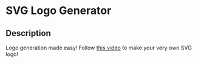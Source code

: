 # SVG Logo Generator

## Description

Logo generation made easy! Follow [this video](https://drive.google.com/file/d/13CumKL26X4dMNM9ahKEgdDS9OAZQcwcu/view?usp=sharing) to make your very own SVG logo!
